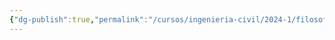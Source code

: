 ```yaml
---
{"dg-publish":true,"permalink":"/cursos/ingenieria-civil/2024-1/filosofia-para-que/unidad-ii/analisis-filosofico-filosofia-para-que/analisis-filosofico-filosofia-para-que/"}
---
```


